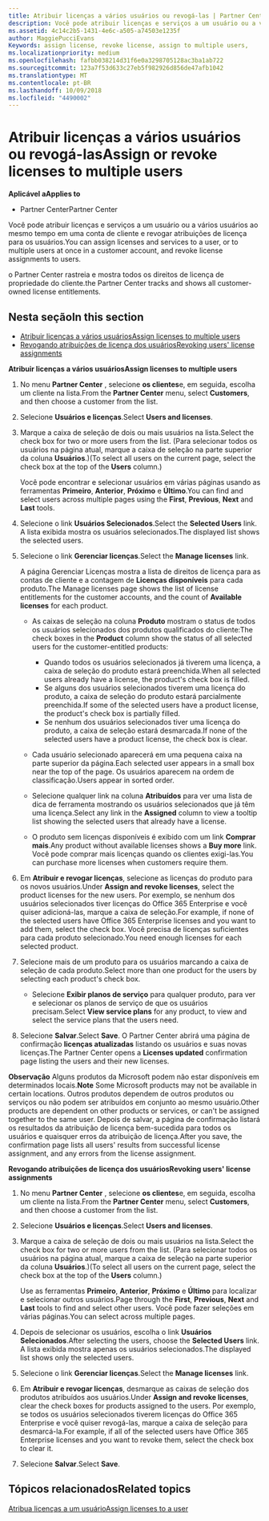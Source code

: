```yaml
---
title: Atribuir licenças a vários usuários ou revogá-las | Partner Center
description: Você pode atribuir licenças e serviços a um usuário ou a vários usuários ao mesmo tempo em uma conta de cliente e revogar atribuições de licença para os usuários.
ms.assetid: 4c14c2b5-1431-4e6c-a505-a74503e1235f
author: MaggiePucciEvans
Keywords: assign license, revoke license, assign to multiple users,
ms.localizationpriority: medium
ms.openlocfilehash: fafbb038214d31f6e0a3298705128ac3ba1ab722
ms.sourcegitcommit: 123a7f53d633c27eb5f982926d856de47afb1042
ms.translationtype: MT
ms.contentlocale: pt-BR
ms.lasthandoff: 10/09/2018
ms.locfileid: "4490002"
---
```

# <a name="assign-or-revoke-licenses-to-multiple-users"></a><span data-ttu-id="2d7ec-103">Atribuir licenças a vários usuários ou revogá-las</span><span class="sxs-lookup"><span data-stu-id="2d7ec-103">Assign or revoke licenses to multiple users</span></span>

**<span data-ttu-id="2d7ec-104">Aplicável a</span><span class="sxs-lookup"><span data-stu-id="2d7ec-104">Applies to</span></span>**

-  <span data-ttu-id="2d7ec-105">Partner Center</span><span class="sxs-lookup"><span data-stu-id="2d7ec-105">Partner Center</span></span>

<span data-ttu-id="2d7ec-106">Você pode atribuir licenças e serviços a um usuário ou a vários usuários ao mesmo tempo em uma conta de cliente e revogar atribuições de licença para os usuários.</span><span class="sxs-lookup"><span data-stu-id="2d7ec-106">You can assign licenses and services to a user, or to multiple users at once in a customer account, and revoke license assignments to users.</span></span>

<span data-ttu-id="2d7ec-107">o Partner Center rastreia e mostra todos os direitos de licença de propriedade do cliente.</span><span class="sxs-lookup"><span data-stu-id="2d7ec-107">the Partner Center tracks and shows all customer-owned license entitlements.</span></span>

## <a name="in-this-section"></a><span data-ttu-id="2d7ec-108">Nesta seção</span><span class="sxs-lookup"><span data-stu-id="2d7ec-108">In this section</span></span>


-   [<span data-ttu-id="2d7ec-109">Atribuir licenças a vários usuários</span><span class="sxs-lookup"><span data-stu-id="2d7ec-109">Assign licenses to multiple users</span></span>](#assign-licenses-to-groups)
-   [<span data-ttu-id="2d7ec-110">Revogando atribuições de licença dos usuários</span><span class="sxs-lookup"><span data-stu-id="2d7ec-110">Revoking users' license assignments</span></span>](#revoking-licenses)

<a href="" id="assign-licenses-to-groups"></a>
<span data-ttu-id="2d7ec-111">**Atribuir licenças a vários usuários**</span><span class="sxs-lookup"><span data-stu-id="2d7ec-111">**Assign licenses to multiple users**</span></span>

1.  <span data-ttu-id="2d7ec-112">No menu **Partner Center** , selecione **os clientes**e, em seguida, escolha um cliente na lista.</span><span class="sxs-lookup"><span data-stu-id="2d7ec-112">From the **Partner Center** menu, select **Customers**, and then choose a customer from the list.</span></span>
2.  <span data-ttu-id="2d7ec-113">Selecione **Usuários e licenças**.</span><span class="sxs-lookup"><span data-stu-id="2d7ec-113">Select **Users and licenses**.</span></span>
3.  <span data-ttu-id="2d7ec-114">Marque a caixa de seleção de dois ou mais usuários na lista.</span><span class="sxs-lookup"><span data-stu-id="2d7ec-114">Select the check box for two or more users from the list.</span></span> <span data-ttu-id="2d7ec-115">(Para selecionar todos os usuários na página atual, marque a caixa de seleção na parte superior da coluna **Usuários**.)</span><span class="sxs-lookup"><span data-stu-id="2d7ec-115">(To select all users on the current page, select the check box at the top of the **Users** column.)</span></span>

    <span data-ttu-id="2d7ec-116">Você pode encontrar e selecionar usuários em várias páginas usando as ferramentas **Primeiro**, **Anterior**, **Próximo** e **Último**.</span><span class="sxs-lookup"><span data-stu-id="2d7ec-116">You can find and select users across multiple pages using the **First**, **Previous**, **Next** and **Last** tools.</span></span>

4.  <span data-ttu-id="2d7ec-117">Selecione o link **Usuários Selecionados**.</span><span class="sxs-lookup"><span data-stu-id="2d7ec-117">Select the **Selected Users** link.</span></span> <span data-ttu-id="2d7ec-118">A lista exibida mostra os usuários selecionados.</span><span class="sxs-lookup"><span data-stu-id="2d7ec-118">The displayed list shows the selected users.</span></span>
5.  <span data-ttu-id="2d7ec-119">Selecione o link **Gerenciar licenças**.</span><span class="sxs-lookup"><span data-stu-id="2d7ec-119">Select the **Manage licenses** link.</span></span>

    <span data-ttu-id="2d7ec-120">A página Gerenciar Licenças mostra a lista de direitos de licença para as contas de cliente e a contagem de **Licenças disponíveis** para cada produto.</span><span class="sxs-lookup"><span data-stu-id="2d7ec-120">The Manage licenses page shows the list of license entitlements for the customer accounts, and the count of **Available licenses** for each product.</span></span>

    -   <span data-ttu-id="2d7ec-121">As caixas de seleção na coluna **Produto** mostram o status de todos os usuários selecionados dos produtos qualificados do cliente:</span><span class="sxs-lookup"><span data-stu-id="2d7ec-121">The check boxes in the **Product** column show the status of all selected users for the customer-entitled products:</span></span>

        -   <span data-ttu-id="2d7ec-122">Quando todos os usuários selecionados já tiverem uma licença, a caixa de seleção do produto estará preenchida.</span><span class="sxs-lookup"><span data-stu-id="2d7ec-122">When all selected users already have a license, the product's check box is filled.</span></span>
        -   <span data-ttu-id="2d7ec-123">Se alguns dos usuários selecionados tiverem uma licença do produto, a caixa de seleção do produto estará parcialmente preenchida.</span><span class="sxs-lookup"><span data-stu-id="2d7ec-123">If some of the selected users have a product license, the product's check box is partially filled.</span></span>
        -   <span data-ttu-id="2d7ec-124">Se nenhum dos usuários selecionados tiver uma licença do produto, a caixa de seleção estará desmarcada.</span><span class="sxs-lookup"><span data-stu-id="2d7ec-124">If none of the selected users have a product license, the check box is clear.</span></span>
    -   <span data-ttu-id="2d7ec-125">Cada usuário selecionado aparecerá em uma pequena caixa na parte superior da página.</span><span class="sxs-lookup"><span data-stu-id="2d7ec-125">Each selected user appears in a small box near the top of the page.</span></span> <span data-ttu-id="2d7ec-126">Os usuários aparecem na ordem de classificação.</span><span class="sxs-lookup"><span data-stu-id="2d7ec-126">Users appear in sorted order.</span></span>

    -   <span data-ttu-id="2d7ec-127">Selecione qualquer link na coluna **Atribuídos** para ver uma lista de dica de ferramenta mostrando os usuários selecionados que já têm uma licença.</span><span class="sxs-lookup"><span data-stu-id="2d7ec-127">Select any link in the **Assigned** column to view a tooltip list showing the selected users that already have a license.</span></span>

    -   <span data-ttu-id="2d7ec-128">O produto sem licenças disponíveis é exibido com um link **Comprar mais**.</span><span class="sxs-lookup"><span data-stu-id="2d7ec-128">Any product without available licenses shows a **Buy more** link.</span></span> <span data-ttu-id="2d7ec-129">Você pode comprar mais licenças quando os clientes exigi-las.</span><span class="sxs-lookup"><span data-stu-id="2d7ec-129">You can purchase more licenses when customers require them.</span></span>

6.  <span data-ttu-id="2d7ec-130">Em **Atribuir e revogar licenças**, selecione as licenças do produto para os novos usuários.</span><span class="sxs-lookup"><span data-stu-id="2d7ec-130">Under **Assign and revoke licenses**, select the product licenses for the new users.</span></span> <span data-ttu-id="2d7ec-131">Por exemplo, se nenhum dos usuários selecionados tiver licenças do Office 365 Enterprise e você quiser adicioná-las, marque a caixa de seleção.</span><span class="sxs-lookup"><span data-stu-id="2d7ec-131">For example, if none of the selected users have Office 365 Enterprise licenses and you want to add them, select the check box.</span></span> <span data-ttu-id="2d7ec-132">Você precisa de licenças suficientes para cada produto selecionado.</span><span class="sxs-lookup"><span data-stu-id="2d7ec-132">You need enough licenses for each selected product.</span></span>
7.  <span data-ttu-id="2d7ec-133">Selecione mais de um produto para os usuários marcando a caixa de seleção de cada produto.</span><span class="sxs-lookup"><span data-stu-id="2d7ec-133">Select more than one product for the users by selecting each product's check box.</span></span>
    -   <span data-ttu-id="2d7ec-134">Selecione **Exibir planos de serviço** para qualquer produto, para ver e selecionar os planos de serviço de que os usuários precisam.</span><span class="sxs-lookup"><span data-stu-id="2d7ec-134">Select **View service plans** for any product, to view and select the service plans that the users need.</span></span>

8.  <span data-ttu-id="2d7ec-135">Selecione **Salvar**.</span><span class="sxs-lookup"><span data-stu-id="2d7ec-135">Select **Save**.</span></span> <span data-ttu-id="2d7ec-136">O Partner Center abrirá uma página de confirmação **licenças atualizadas** listando os usuários e suas novas licenças.</span><span class="sxs-lookup"><span data-stu-id="2d7ec-136">The Partner Center opens a **Licenses updated** confirmation page listing the users and their new licenses.</span></span>

<span data-ttu-id="2d7ec-137">**Observação**  Alguns produtos da Microsoft podem não estar disponíveis em determinados locais.</span><span class="sxs-lookup"><span data-stu-id="2d7ec-137">**Note**  Some Microsoft products may not be available in certain locations.</span></span> <span data-ttu-id="2d7ec-138">Outros produtos dependem de outros produtos ou serviços ou não podem ser atribuídos em conjunto ao mesmo usuário.</span><span class="sxs-lookup"><span data-stu-id="2d7ec-138">Other products are dependent on other products or services, or can't be assigned together to the same user.</span></span> <span data-ttu-id="2d7ec-139">Depois de salvar, a página de confirmação listará os resultados da atribuição de licença bem-sucedida para todos os usuários e quaisquer erros da atribuição de licença.</span><span class="sxs-lookup"><span data-stu-id="2d7ec-139">After you save, the confirmation page lists all users' results from successful license assignment, and any errors from the license assignment.</span></span>

 

<a href="" id="revoking-licenses"></a>
<span data-ttu-id="2d7ec-140">**Revogando atribuições de licença dos usuários**</span><span class="sxs-lookup"><span data-stu-id="2d7ec-140">**Revoking users' license assignments**</span></span>

1.  <span data-ttu-id="2d7ec-141">No menu **Partner Center** , selecione **os clientes**e, em seguida, escolha um cliente na lista.</span><span class="sxs-lookup"><span data-stu-id="2d7ec-141">From the **Partner Center** menu, select **Customers**, and then choose a customer from the list.</span></span>
2.  <span data-ttu-id="2d7ec-142">Selecione **Usuários e licenças**.</span><span class="sxs-lookup"><span data-stu-id="2d7ec-142">Select **Users and licenses**.</span></span>
3.  <span data-ttu-id="2d7ec-143">Marque a caixa de seleção de dois ou mais usuários na lista.</span><span class="sxs-lookup"><span data-stu-id="2d7ec-143">Select the check box for two or more users from the list.</span></span> <span data-ttu-id="2d7ec-144">(Para selecionar todos os usuários na página atual, marque a caixa de seleção na parte superior da coluna **Usuários**.)</span><span class="sxs-lookup"><span data-stu-id="2d7ec-144">(To select all users on the current page, select the check box at the top of the **Users** column.)</span></span>

    <span data-ttu-id="2d7ec-145">Use as ferramentas **Primeiro**, **Anterior**, **Próximo** e **Último** para localizar e selecionar outros usuários.</span><span class="sxs-lookup"><span data-stu-id="2d7ec-145">Page through the **First**, **Previous**, **Next** and **Last** tools to find and select other users.</span></span> <span data-ttu-id="2d7ec-146">Você pode fazer seleções em várias páginas.</span><span class="sxs-lookup"><span data-stu-id="2d7ec-146">You can select across multiple pages.</span></span>

4.  <span data-ttu-id="2d7ec-147">Depois de selecionar os usuários, escolha o link **Usuários Selecionados**.</span><span class="sxs-lookup"><span data-stu-id="2d7ec-147">After selecting the users, choose the **Selected Users** link.</span></span> <span data-ttu-id="2d7ec-148">A lista exibida mostra apenas os usuários selecionados.</span><span class="sxs-lookup"><span data-stu-id="2d7ec-148">The displayed list shows only the selected users.</span></span>
5.  <span data-ttu-id="2d7ec-149">Selecione o link **Gerenciar licenças**.</span><span class="sxs-lookup"><span data-stu-id="2d7ec-149">Select the **Manage licenses** link.</span></span>
6.  <span data-ttu-id="2d7ec-150">Em **Atribuir e revogar licenças**, desmarque as caixas de seleção dos produtos atribuídos aos usuários.</span><span class="sxs-lookup"><span data-stu-id="2d7ec-150">Under **Assign and revoke licenses**, clear the check boxes for products assigned to the users.</span></span> <span data-ttu-id="2d7ec-151">Por exemplo, se todos os usuários selecionados tiverem licenças do Office 365 Enterprise e você quiser revogá-las, marque a caixa de seleção para desmarcá-la.</span><span class="sxs-lookup"><span data-stu-id="2d7ec-151">For example, if all of the selected users have Office 365 Enterprise licenses and you want to revoke them, select the check box to clear it.</span></span>
7.  <span data-ttu-id="2d7ec-152">Selecione **Salvar**.</span><span class="sxs-lookup"><span data-stu-id="2d7ec-152">Select **Save**.</span></span>

## <a name="related-topics"></a><span data-ttu-id="2d7ec-153">Tópicos relacionados</span><span class="sxs-lookup"><span data-stu-id="2d7ec-153">Related topics</span></span>


[<span data-ttu-id="2d7ec-154">Atribua licenças a um usuário</span><span class="sxs-lookup"><span data-stu-id="2d7ec-154">Assign licenses to a user</span></span>](assign-licenses-to-users.md)

 

 



